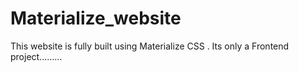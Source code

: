# Materialize_website
This website is fully built using Materialize CSS . Its only a Frontend project......... 
